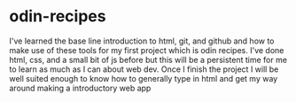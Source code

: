 # odin-recipes
I've learned the base line introduction to html, git, and github and how to make use of these tools for my first project which is odin recipes. I've done html, css, and a small bit of js before but this will be a persistent time for me to learn as much as I can about web dev. Once I finish the project I will be well suited enough to know how to generally type in html and get my way around making a introductory web app